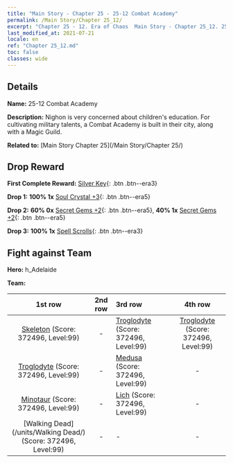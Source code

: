 ```yaml
---
title: "Main Story - Chapter 25 - 25-12 Combat Academy"
permalink: /Main Story/Chapter 25_12/
excerpt: "Chapter 25 - 12. Era of Chaos  Main Story - Chapter 25_12. 25-12 Combat Academy"
last_modified_at: 2021-07-21
locale: en
ref: "Chapter 25_12.md"
toc: false
classes: wide
---
```


## Details

 **Name:** 25-12 Combat Academy

 **Description:** Nighon is very concerned about children's education. For cultivating military talents, a Combat Academy is built in their city, along with a Magic Guild.

 **Related to:** [Main Story Chapter 25](/Main Story/Chapter 25/)

## Drop Reward

 **First Complete Reward:** [Silver Key](/Items/con_693/){: .btn .btn--era3}

 **Drop 1:** **100% 1x** [Soul Crystal +3](/Items/mat_87/){: .btn .btn--era5}

 **Drop 2:** **60% 0x** [Secret Gems +2](/Items/mat_79/){: .btn .btn--era5}, **40% 1x** [Secret Gems +2](/Items/mat_79/){: .btn .btn--era5}

 **Drop 3:** **100% 1x** [Spell Scrolls](/Items/con_694/){: .btn .btn--era3}


## Fight against Team
 **Hero:** h_Adelaide

 **Team:**


  | 1st row | 2nd row | 3rd row | 4th row |
  |:----:|:----:|:----|:----:|
  | [Skeleton](/units/Skeleton/) (Score: 372496, Level:99)  | - | [Troglodyte](/units/Troglodyte/) (Score: 372496, Level:99)  | [Troglodyte](/units/Troglodyte/) (Score: 372496, Level:99)  |
  | [Troglodyte](/units/Troglodyte/) (Score: 372496, Level:99)  | - | [Medusa](/units/Medusa/) (Score: 372496, Level:99)  | - |
  | [Minotaur](/units/Minotaur/) (Score: 372496, Level:99)  | - | [Lich](/units/Lich/) (Score: 372496, Level:99)  | - |
  | [Walking Dead](/units/Walking Dead/) (Score: 372496, Level:99)  | - | - | - |



